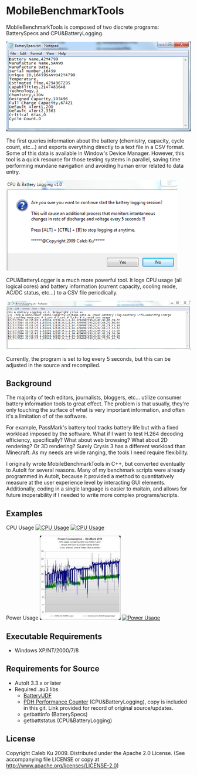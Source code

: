 MobileBenchmarkTools
==========
MobileBenchmarkTools is composed of two discrete programs: BatterySpecs and CPU&BatteryLogging. 

![batteryinfo](/documentation/batteryspecs.png)

The first queries information about the battery (chemistry, capacity, cycle count, etc...) and exports everything directly to a text file in a CSV format. Some of this data is available in Window's Device Manager. However, this tool is a quick resource for those testing systems in parallel, saving time performing mundane navigation and avoiding human error related to data entry.

![logger](/documentation/prompt.png)

CPU&BatteryLogger is a much more powerful tool. It logs CPU usage (all logical cores) and battery information (current capacity, cooling mode, AC/DC status, etc...) to a CSV file periodically. 

![logger](/documentation/logging.png)

Currently, the program is set to log every 5 seconds, but this can be adjusted in the source and recompiled. 

## Background

The majority of tech editors, journalists, bloggers, etc... utilize consumer battery information tools to great effect. The problem is that usually, they're only touching the surface of what is very important information, and often it's a limitation of of the software. 

For example, PassMark's battery tool tracks battery life but with a fixed workload imposed by the software. What if I want to test H.264 decoding efficiency, specifically? What about web browsing? What about 2D rendering? Or 3D rendering? Surely Crysis 3 has a different workload than Minecraft. As my needs are wide ranging, the tools I need require flexibility.

I originally wrote MobileBenchmarkTools in C++, but converted eventually to AutoIt for several reasons. Many of my benchmark scripts were already programmed in AutoIt, because it provided a method to quantitatively measure at the user experience level by interacting GUI elements. Additionally, coding in a single language is easier to maitain, and allows for future inoperability if I needed to write more complex programs/scripts.

## Examples

CPU Usage
[![CPU Usage](https://encrypted-tbn1.gstatic.com/images?q=tbn:ANd9GcRAvGQusNCCsivv-8MljHORyIJ7v2KTxk5V5LHJJOfl-GXnG-02-g)](http://media.bestofmicro.com/1/A/278686/original/transcodingperf_cpu.png)
[![CPU Usage](https://encrypted-tbn3.gstatic.com/images?q=tbn:ANd9GcTmecMCYtQVcg6mhU4mZRvJ0BRUMKQ_vF_PK5vDnU8zynbUqF3KSg)](http://media.bestofmicro.com/Z/K/335648/original/cpu_pcmark.png)

Power Usage
[![Power Usage](/documentation/power_example2.jpg)](http://media.bestofmicro.com/1/D/278689/original/transcodingquality_power.png)
[![Power Usage](https://encrypted-tbn1.gstatic.com/images?q=tbn:ANd9GcRAvGQusNCCsivv-8MljHORyIJ7v2KTxk5V5LHJJOfl-GXnG-02-g)](http://thgtr.com/wp-content/uploads/2011/06/power_-_rlumark.png)

## Executable Requirements
* Windows XP/NT/2000/7/8

## Requirements for Source
* AutoIt 3.3.x or later
* Required .au3 libs
  * [BatteryUDF](../../../BatteryUDF/)
  * [PDH Performance Counter](https://sites.google.com/site/ascend4ntscode/performancecounters-pdh) (CPU&BatteryLogging), copy is included in this git. Link provided for record of original source/updates.
  * getbattinfo (BatterySpecs)
  * getbattstatus (CPU&BatteryLogging)

## License

Copyright Caleb Ku 2009. Distributed under the Apache 2.0 License. (See accompanying file LICENSE or copy at http://www.apache.org/licenses/LICENSE-2.0)
